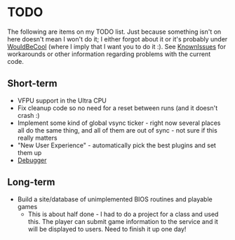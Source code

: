 # TODO #
The following are items on my TODO list. Just because something isn't on here doesn't mean I won't do it; I either forgot about it or it's probably under [WouldBeCool](WouldBeCool.md) (where I imply that I want you to do it :). See [KnownIssues](KnownIssues.md) for workarounds or other information regarding problems with the current code.

## Short-term ##
  * VFPU support in the Ultra CPU
  * Fix cleanup code so no need for a reset between runs (and it doesn't crash :)
  * Implement some kind of global vsync ticker - right now several places all do the same thing, and all of them are out of sync - not sure if this really matters
  * "New User Experience" - automatically pick the best plugins and set them up
  * [Debugger](Debugger.md)

## Long-term ##
  * Build a site/database of unimplemented BIOS routines and playable games
    * This is about half done - I had to do a project for a class and used this. The player can submit game information to the service and it will be displayed to users. Need to finish it up one day!